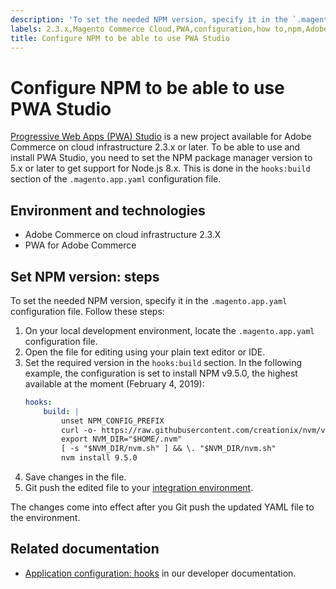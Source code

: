 ```yaml
---
description: 'To set the needed NPM version, specify it in the `.magento.app.yaml` configuration file. Follow these steps:'
labels: 2.3.x,Magento Commerce Cloud,PWA,configuration,how to,npm,Adobe Commerce,cloud infrastructure
title: Configure NPM to be able to use PWA Studio
---
```


# Configure NPM to be able to use PWA Studio

[Progressive Web Apps (PWA) Studio](https://magento.github.io/pwa-studio/) is a new project available for Adobe Commerce on cloud infrastructure 2.3.x or later. To be able to use and install PWA Studio, you need to set the NPM package manager version to 5.x or later to get support for Node.js 8.x. This is done in the `hooks:build` section of the `.magento.app.yaml` configuration file.

## Environment and technologies

* Adobe Commerce on cloud infrastructure 2.3.X
* PWA for Adobe Commerce

## Set NPM version: steps

To set the needed NPM version, specify it in the `.magento.app.yaml` configuration file. Follow these steps:

1. On your local development environment, locate the `.magento.app.yaml` configuration file.
1. Open the file for editing using your plain text editor or IDE.
1. Set the required version in the `hooks:build` section. In the following example, the configuration is set to install NPM v9.5.0, the highest available at the moment (February 4, 2019):
   ```yaml
   hooks:        
       build: |
           unset NPM_CONFIG_PREFIX
           curl -o- https://raw.githubusercontent.com/creationix/nvm/v0.33.8/install.sh | bash            
           export NVM_DIR="$HOME/.nvm"
           [ -s "$NVM_DIR/nvm.sh" ] && \. "$NVM_DIR/nvm.sh"            
           nvm install 9.5.0    
   ```    
1. Save changes in the file.
1. Git push the edited file to your [integration environment](https://support.magento.com/hc/en-us/articles/360043032152-Integration-Environment-enhancement-request-Pro-and-Starter).

The changes come into effect after you Git push the updated YAML file to the environment.

## Related documentation

* [Application configuration: hooks](https://devdocs.magento.com/guides/v2.2/cloud/project/project-conf-files_magento-app.html#hooks) in our developer documentation.